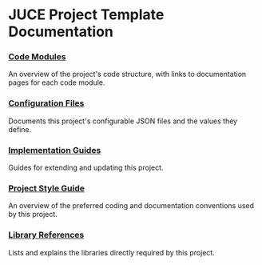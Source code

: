 # JUCE Project Template Documentation

### [Code Modules](./Modules.md)

An overview of the project's code structure, with links to documentation pages for each code module.

### [Configuration Files](./Configuration.md)

Documents this project's configurable JSON files and the values they define.

### [Implementation Guides](./Implementation.md)

Guides for extending and updating this project.

### [Project Style Guide](./StyleGuide.md)

An overview of the preferred coding and documentation conventions used by this project.

### [Library References](./Libraries.md)

Lists and explains the libraries directly required by this project.
